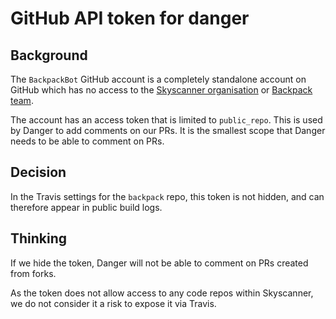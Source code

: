 # GitHub API token for danger

## Background
The `BackpackBot` GitHub account is a completely standalone account on GitHub which has no access to the [Skyscanner organisation](https://github.com/orgs/Skyscanner/) or [Backpack team](https://github.com/orgs/Skyscanner/teams/backpack).

The account has an access token that is limited to `public_repo`. This is used by Danger to add comments on our PRs. It is the smallest scope that Danger needs to be able to comment on PRs.

## Decision
In the Travis settings for the `backpack` repo, this token is not hidden, and can therefore appear in public build logs.

## Thinking
If we hide the token, Danger will not be able to comment on PRs created from forks.

As the token does not allow access to any code repos within Skyscanner, we do not consider it a risk to expose it via Travis.

